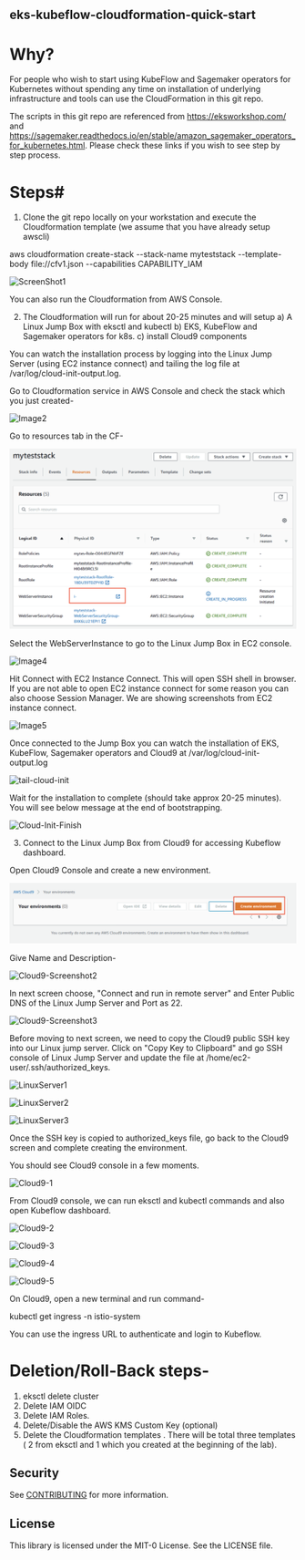## eks-kubeflow-cloudformation-quick-start

# Why?

For people who wish to start using KubeFlow and Sagemaker operators for Kubernetes without spending any time on installation of underlying infrastructure and tools can use the CloudFormation in this git repo.

The scripts in this git repo are referenced from https://eksworkshop.com/ and https://sagemaker.readthedocs.io/en/stable/amazon_sagemaker_operators_for_kubernetes.html. Please check these links if you wish to see step by step process.

# Steps#

1) Clone the git repo locally on your workstation and execute the Cloudformation template (we assume that you have already setup awscli)

aws cloudformation create-stack --stack-name myteststack --template-body file://cfv1.json --capabilities CAPABILITY_IAM

![ScreenShot1](/images/ScreenShot1.png)

You can also run the Cloudformation from AWS Console.

2) The Cloudformation will run for about 20-25 minutes and will setup
        a) A Linux Jump Box with eksctl and kubectl
        b) EKS, KubeFlow and Sagemaker operators for k8s.
        c) install Cloud9 components

You can watch the installation process by logging into the Linux Jump Server (using EC2 instance connect) and tailing the log file at /var/log/cloud-init-output.log.

Go to Cloudformation service in AWS Console and check the stack which you just created-

![Image2](/images/Image2.png)

Go to resources tab in the CF-

![Image3](/images/Image3.png)

Select the WebServerInstance to go to the Linux Jump Box in EC2 console.

![Image4](/images/Image4.png)

Hit Connect with EC2 Instance Connect. This will open SSH shell in browser. If you are not able to open EC2 instance connect for some reason you can also choose Session Manager. We are showing screenshots from EC2 instance connect.

![Image5](/images/Image5.png)

Once connected to the Jump Box you can watch the installation of EKS, KubeFlow, Sagemaker operators and Cloud9 at /var/log/cloud-init-output.log

![tail-cloud-init](/images/tail-cloud-init.png)

Wait for the installation to complete (should take approx 20-25 minutes). You will see below message at the end of bootstrapping.

![Cloud-Init-Finish](/images/Cloud-Init-Finish.png)

3) Connect to the Linux Jump Box from Cloud9 for accessing Kubeflow dashboard.

Open Cloud9 Console and create a new environment.

![Create-Cloud-9](/images/Create-Cloud-9.png)

Give Name and Description-

![Cloud9-Screenshot2](/images/Cloud9-Screenshot2.png)

In next screen choose, "Connect and run in remote server" and Enter Public DNS of the Linux Jump Server and Port as 22.

![Cloud9-Screenshot3](/images/Cloud9-Screenshot3.png)

Before moving to next screen, we need to copy the Cloud9 public SSH key into our Linux jump server. Click on "Copy Key to Clipboard"
and go SSH console of Linux Jump Server and update the file at /home/ec2-user/.ssh/authorized_keys.

![LinuxServer1](/images/LinuxServer1.png)

![LinuxServer2](/images/LinuxServer2.png)

![LinuxServer3](/images/LinuxServer3.png)

Once the SSH key is copied to authorized_keys file, go back to the Cloud9 screen and complete creating the environment.

You should see Cloud9 console in a few moments.

![Cloud9-1](/images/Cloud9-1.png)

From Cloud9 console, we can run eksctl and kubectl commands and also open Kubeflow dashboard.

![Cloud9-2](/images/Cloud9-2.png)

![Cloud9-3](/images/Cloud9-3.png)

![Cloud9-4](/images/Cloud9-4.png)

![Cloud9-5](/images/Cloud9-5.png)

On Cloud9, open a new terminal and run command-

kubectl get ingress -n istio-system

You can use the ingress URL to authenticate and login to Kubeflow.


# Deletion/Roll-Back steps-

1) eksctl delete cluster
2) Delete IAM OIDC
3) Delete IAM Roles.
4) Delete/Disable the AWS KMS Custom Key (optional)
5) Delete the Cloudformation templates . There will be total three templates ( 2 from eksctl and 1 which you created at the beginning of the lab).

## Security

See [CONTRIBUTING](CONTRIBUTING.md#security-issue-notifications) for more information.

## License

This library is licensed under the MIT-0 License. See the LICENSE file.

